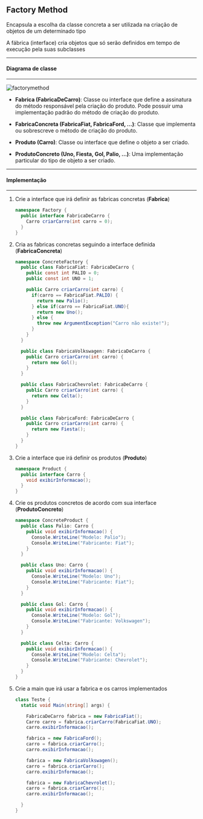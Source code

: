 ## Factory Method

Encapsula a escolha da classe concreta a ser utilizada na criação de objetos de um determinado tipo

A fábrica (interface) cria objetos que só serão definidos em tempo de execução pela suas subclasses

***
#### Diagrama de classe
***

![factorymethod](https://cloud.githubusercontent.com/assets/14116020/26183872/042e2f72-3b58-11e7-90eb-61491a2e1005.png)

* **Fabrica (FabricaDeCarro)**: Classe ou interface que define a assinatura do método responsável pela criação do produto.
Pode possuir uma implementação padrão do método de criação do produto.

* **FabricaConcreta (FabricaFiat, FabricaFord, ...)**: Classe que implementa ou sobrescreve o método de criação do produto.

* **Produto (Carro)**: Classe ou interface que define o objeto a ser criado.

* **ProdutoConcreto (Uno, Fiesta, Gol, Palio, ...)**: Uma implementação particular do tipo de objeto a ser criado.

***
#### Implementação
***

1. Crie a interface que irá definir as fabricas concretas (**Fabrica**)

    ```c#
    namespace Factory {
      public interface FabricaDeCarro {
        Carro criarCarro(int carro = 0);
      }
    }
    ```

2. Cria as fabricas concretas seguindo a interface definida (**FabricaConcreta**)

    ```c#
    namespace ConcreteFactory {
      public class FabricaFiat: FabricaDeCarro {
        public const int PALIO = 0;
        public const int UNO = 1;
    
        public Carro criarCarro(int carro) {
          if(carro == FabricaFiat.PALIO) {
            return new Palio();
          } else if(carro == FabricaFiat.UNO){
            return new Uno();
          } else {
            throw new ArgumentException("Carro não existe!");
          }
        }
      }
    
      public class FabricaVolkswagen: FabricaDeCarro {
        public Carro criarCarro(int carro) {
          return new Gol();
        }
      }
    
      public class FabricaChevrolet: FabricaDeCarro {
        public Carro criarCarro(int carro) {
          return new Celta();
        }
      }
    
      public class FabricaFord: FabricaDeCarro {
        public Carro criarCarro(int carro) {
          return new Fiesta();
        }
      }
    }
    ```

3. Crie a interface que irá definir os produtos (**Produto**)

    ```c#
    namespace Product {
      public interface Carro {
        void exibirInformacao();
      }
    }
    ```

4. Crie os produtos concretos de acordo com sua interface (**ProdutoConcreto**)

    ```c#
    namespace ConcreteProduct {
      public class Palio: Carro {
        public void exibirInformacao() {
          Console.WriteLine("Modelo: Palio");
          Console.WriteLine("Fabricante: Fiat");
        }
      }
    
      public class Uno: Carro {
        public void exibirInformacao() {
          Console.WriteLine("Modelo: Uno");
          Console.WriteLine("Fabricante: Fiat");
        }
      }
    
      public class Gol: Carro {
        public void exibirInformacao() {
          Console.WriteLine("Modelo: Gol");
          Console.WriteLine("Fabricante: Volkswagen");
        }
      }
    
      public class Celta: Carro {
        public void exibirInformacao() {
          Console.WriteLine("Modelo: Celta");
          Console.WriteLine("Fabricante: Chevrolet");
        }
      }
    }
    ```

5. Crie a main que irá usar a fabrica e os carros implementados

    ```c#
    class Teste {
      static void Main(string[] args) {
    
        FabricaDeCarro fabrica = new FabricaFiat();
        Carro carro = fabrica.criarCarro(FabricaFiat.UNO);
        carro.exibirInformacao();
    
        fabrica = new FabricaFord();
        carro = fabrica.criarCarro();
        carro.exibirInformacao();
    
        fabrica = new FabricaVolkswagen();
        carro = fabrica.criarCarro();
        carro.exibirInformacao();
    
        fabrica = new FabricaChevrolet();
        carro = fabrica.criarCarro();
        carro.exibirInformacao();
    
      }
    }
    ```
